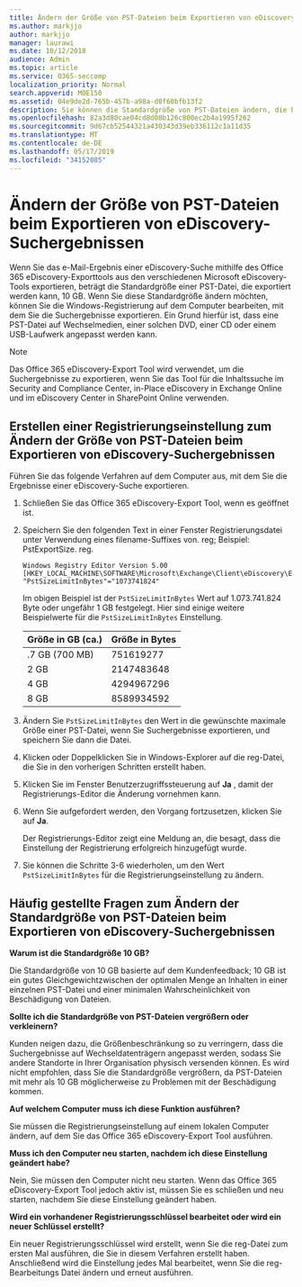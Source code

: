 ```yaml
---
title: Ändern der Größe von PST-Dateien beim Exportieren von eDiscovery-Suchergebnissen
ms.author: markjjo
author: markjjo
manager: laurawi
ms.date: 10/12/2018
audience: Admin
ms.topic: article
ms.service: O365-seccomp
localization_priority: Normal
search.appverid: MOE150
ms.assetid: 04e9de2d-765b-457b-a98a-d0f60bfb13f2
description: Sie können die Standardgröße von PST-Dateien ändern, die beim Exportieren von eDiscovery-Suchergebnissen auf Ihren Computer heruntergeladen werden.
ms.openlocfilehash: 82a3d80cae04cd8d08b126c800ec2b4a1995f262
ms.sourcegitcommit: 9d67cb52544321a430343d39eb336112c1a11d35
ms.translationtype: MT
ms.contentlocale: de-DE
ms.lasthandoff: 05/17/2019
ms.locfileid: "34152085"
---
```

# <a name="change-the-size-of-pst-files-when-exporting-ediscovery-search-results"></a>Ändern der Größe von PST-Dateien beim Exportieren von eDiscovery-Suchergebnissen

Wenn Sie das e-Mail-Ergebnis einer eDiscovery-Suche mithilfe des Office 365 eDiscovery-Exporttools aus den verschiedenen Microsoft eDiscovery-Tools exportieren, beträgt die Standardgröße einer PST-Datei, die exportiert werden kann, 10 GB. Wenn Sie diese Standardgröße ändern möchten, können Sie die Windows-Registrierung auf dem Computer bearbeiten, mit dem Sie die Suchergebnisse exportieren. Ein Grund hierfür ist, dass eine PST-Datei auf Wechselmedien, einer solchen DVD, einer CD oder einem USB-Laufwerk angepasst werden kann. 
  
> [!NOTE]
>  Das Office 365 eDiscovery-Export Tool wird verwendet, um die Suchergebnisse zu exportieren, wenn Sie das Tool für die Inhaltssuche im Security and Compliance Center, in-Place eDiscovery in Exchange Online und im eDiscovery Center in SharePoint Online verwenden.
  
## <a name="create-a-registry-setting-to-change-the-size-of-pst-files-when-you-export-ediscovery-search-results"></a>Erstellen einer Registrierungseinstellung zum Ändern der Größe von PST-Dateien beim Exportieren von eDiscovery-Suchergebnissen

Führen Sie das folgende Verfahren auf dem Computer aus, mit dem Sie die Ergebnisse einer eDiscovery-Suche exportieren.
  
1. Schließen Sie das Office 365 eDiscovery-Export Tool, wenn es geöffnet ist. 
    
2. Speichern Sie den folgenden Text in einer Fenster Registrierungsdatei unter Verwendung eines filename-Suffixes von. reg; Beispiel: PstExportSize. reg. 
    
    ```
    Windows Registry Editor Version 5.00
    [HKEY_LOCAL_MACHINE\SOFTWARE\Microsoft\Exchange\Client\eDiscovery\ExportTool]
    "PstSizeLimitInBytes"="1073741824"
    ```

    Im obigen Beispiel ist der `PstSizeLimitInBytes` Wert auf 1.073.741.824 Byte oder ungefähr 1 GB festgelegt. Hier sind einige weitere Beispielwerte für die `PstSizeLimitInBytes` Einstellung. 
    
    |**Größe in GB (ca.)**|**Größe in Bytes**|
    |:-----|:-----|
    |.7 GB (700 MB)  <br/> |751619277  <br/> |
    |2 GB  <br/> |2147483648  <br/> |
    |4 GB  <br/> |4294967296  <br/> |
    |8 GB  <br/> |8589934592  <br/> |
   
3. Ändern Sie `PstSizeLimitInBytes` den Wert in die gewünschte maximale Größe einer PST-Datei, wenn Sie Suchergebnisse exportieren, und speichern Sie dann die Datei. 
    
4. Klicken oder Doppelklicken Sie in Windows-Explorer auf die reg-Datei, die Sie in den vorherigen Schritten erstellt haben.
    
5. Klicken Sie im Fenster Benutzerzugriffssteuerung auf **Ja** , damit der Registrierungs-Editor die Änderung vornehmen kann. 
    
6. Wenn Sie aufgefordert werden, den Vorgang fortzusetzen, klicken Sie auf **Ja**.
    
    Der Registrierungs-Editor zeigt eine Meldung an, die besagt, dass die Einstellung der Registrierung erfolgreich hinzugefügt wurde.
    
7. Sie können die Schritte 3-6 wiederholen, um den Wert `PstSizeLimitInBytes` für die Registrierungseinstellung zu ändern. 
  
## <a name="frequently-asked-questions-about-changing-the-default-size-of-pst-files-when-you-export-ediscovery-search-results"></a>Häufig gestellte Fragen zum Ändern der Standardgröße von PST-Dateien beim Exportieren von eDiscovery-Suchergebnissen

 **Warum ist die Standardgröße 10 GB?**
  
Die Standardgröße von 10 GB basierte auf dem Kundenfeedback; 10 GB ist ein gutes Gleichgewichtzwischen der optimalen Menge an Inhalten in einer einzelnen PST-Datei und einer minimalen Wahrscheinlichkeit von Beschädigung von Dateien.
  
 **Sollte ich die Standardgröße von PST-Dateien vergrößern oder verkleinern?**
  
Kunden neigen dazu, die Größenbeschränkung so zu verringern, dass die Suchergebnisse auf Wechseldatenträgern angepasst werden, sodass Sie andere Standorte in Ihrer Organisation physisch versenden können. Es wird nicht empfohlen, dass Sie die Standardgröße vergrößern, da PST-Dateien mit mehr als 10 GB möglicherweise zu Problemen mit der Beschädigung kommen.
  
 **Auf welchem Computer muss ich diese Funktion ausführen?**
  
Sie müssen die Registrierungseinstellung auf einem lokalen Computer ändern, auf dem Sie das Office 365 eDiscovery-Export Tool ausführen.
  
 **Muss ich den Computer neu starten, nachdem ich diese Einstellung geändert habe?**
  
Nein, Sie müssen den Computer nicht neu starten. Wenn das Office 365 eDiscovery-Export Tool jedoch aktiv ist, müssen Sie es schließen und neu starten, nachdem Sie diese Einstellung geändert haben.
  
 **Wird ein vorhandener Registrierungsschlüssel bearbeitet oder wird ein neuer Schlüssel erstellt?**
  
Ein neuer Registrierungsschlüssel wird erstellt, wenn Sie die reg-Datei zum ersten Mal ausführen, die Sie in diesem Verfahren erstellt haben. Anschließend wird die Einstellung jedes Mal bearbeitet, wenn Sie die reg-Bearbeitungs Datei ändern und erneut ausführen.
